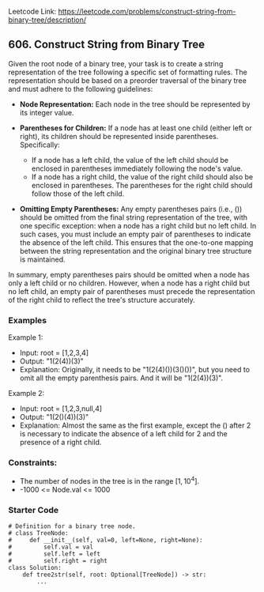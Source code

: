 Leetcode Link: https://leetcode.com/problems/construct-string-from-binary-tree/description/

## 606. Construct String from Binary Tree

Given the root node of a binary tree, your task is to create a string representation of the tree following a specific set of formatting rules. The representation should be based on a preorder traversal of the binary tree and must adhere to the following guidelines:

- **Node Representation:** Each node in the tree should be represented by its integer value.

- **Parentheses for Children:** If a node has at least one child (either left or right), its children should be represented inside parentheses. Specifically:

    - If a node has a left child, the value of the left child should be enclosed in parentheses immediately following the node's value.
    - If a node has a right child, the value of the right child should also be enclosed in parentheses. The parentheses for the right child should follow those of the left child.

- **Omitting Empty Parentheses:** Any empty parentheses pairs (i.e., ()) should be omitted from the final string representation of the tree, with one specific exception: when a node has a right child but no left child. In such cases, you must include an empty pair of parentheses to indicate the absence of the left child. This ensures that the one-to-one mapping between the string representation and the original binary tree structure is maintained.

In summary, empty parentheses pairs should be omitted when a node has only a left child or no children. However, when a node has a right child but no left child, an empty pair of parentheses must precede the representation of the right child to reflect the tree's structure accurately.

### Examples 

Example 1:
- Input: root = [1,2,3,4]
- Output: "1(2(4))(3)"
- Explanation: Originally, it needs to be "1(2(4)())(3()())", but you need to omit all the empty parenthesis pairs. And it will be "1(2(4))(3)".

Example 2:
- Input: root = [1,2,3,null,4]
- Output: "1(2()(4))(3)"
- Explanation: Almost the same as the first example, except the () after 2 is necessary to indicate the absence of a left child for 2 and the presence of a right child.

### Constraints:

-  The number of nodes in the tree is in the range $[1, 10^4]$.
- -1000 <= Node.val <= 1000

### Starter Code
```
# Definition for a binary tree node.
# class TreeNode:
#     def __init__(self, val=0, left=None, right=None):
#         self.val = val
#         self.left = left
#         self.right = right
class Solution:
    def tree2str(self, root: Optional[TreeNode]) -> str:
        ...
```